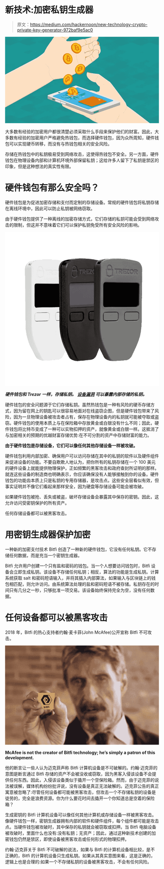 # 新技术:加密私钥生成器

> 原文：<https://medium.com/hackernoon/new-technology-crypto-private-key-generator-972baf9e5ac0>

![](img/bedb2d0767b4f7bc02cd79c1dc103360.png)

大多数有经验的加密用户都很清楚必须采取什么手段来保护他们的财富。因此，大多数有经验的加密用户严格避免热钱包，而选择硬件钱包，因为众所周知，硬件钱包可以实现硬币转移，而没有与热钱包相关的安全风险。

存储在热钱包中的私钥极易受到网络攻击，这使得热钱包不安全。另一方面，硬件钱包在物理设备内部和计算机环境外部保留私钥；这给许多人留下了私钥是禁区的印象，但是这种想法的真实性有限。

# 硬件钱包有那么安全吗？

硬件钱包是为促进加密存储和支付而定制的存储设备。常规的硬件钱包将私钥存储在离线环境中，因此可以防止私钥被网络窃取。

由于硬件钱包提供了一种离线的加密存储方式，它们存储的私钥可能会受到网络攻击的限制，但这并不意味着它们可以保护私钥免受所有安全风险的影响。

![](img/f02b735d7cc1a471650eaef6e72eadbc.png)

***硬件钱包和 Trezor 一样，存储私钥。*** [***设备漏洞***](https://cointelegraph.com/news/ledger-discloses-five-reported-vulnerabilities-in-two-models-of-trezor-hardware-wallets) ***可以暴露内部存储的私钥。***

硬件钱包的安全问题源于它们存储私钥。虽然热钱包是一种有风险的硬币存储方式，因为留在网上的钥匙可以很容易地面对在线盗窃企图，但是硬件钱包带来了风险，因为一旦物理设备被攻击者占有，保存在物理设备内的私钥就可能被夺取或盗窃。硬件钱包的使用本质上与在保险箱中存放黄金或白银没有什么不同；因此，硬件钱包将比特币变成了一种可以实物扣押的资产，就像黄金或白银一样。这抵消了与加密相关的预期的优越财富存储优势:在不可分割的资产中存储财富的能力。

**由于硬件钱包是存储设备，它们可以像任何其他存储设备一样被攻破。**

硬件钱包利用内部加密、确保用户可以访问存储在其中的私钥的软件以及硬件组件来促进设备的功能。不要自欺欺人地认为，把你所有的私钥存储在一个 100 美元的硬件设备上就能提供物理保护，正如频繁的黑客攻击和政府查封所证明的那样。就连这些设备的制造商也明确表示，你应该确保没有人能够接触到你的设备。硬件钱包的功能齿本质上只是私钥的专用存储器，是攻击点。这些安全层看似有效，但事实证明并不像它们看起来那样安全，因为硬盘等存储设备可能会被攻破。

如果硬件钱包被抢、丢失或被盗，破坏存储设备会暴露其中保存的密钥。因此，这允许访问受密钥保护的所有资产。

任何存储设备都可以被黑客攻击。

# **用密钥生成器保护加密**

一种新的加密支付技术 Bitfi 创造了一种新的硬件钱包，它没有任何私钥。它不存储任何数据，而是充当一个密钥生成器。

Bitfi 允许用户创建一个只有盐和密码的钱包。当一个人想要访问钱包时，Bitfi 设备会立即生成私钥。该设备不存储任何私钥；相反，算法的功能是生成私钥。计算系统获取 salt 和密码短语输入，并将其插入内部算法，如果输入与区块链上的钱包相匹配，则允许访问。由系统算法处理的盐和密码短语不被存储。私钥存在的时间只有几分之一秒，只够批准一项交易。该设备始终保持完全为空，没有任何数据。

# **任何设备都可以被黑客攻击**

2018 年，Bitfi 的热心支持者约翰·麦卡菲(John McAfee)公开宣称 Bitfi 不可攻击。

![](img/21ec21392617b8400899a9fa21e18480.png)

**McAfee is not the creator of Bitfi technology; he’s simply a patron of this development.**

他的断言让一些人认为迈克菲声称 Bitfi 计算机设备是不可破解的。约翰·迈克菲的意图是断言通过 Bitfi 存储的资产不会被没收或窃取，因为黑客入侵该设备不会提供任何东西。因此，入侵该设备类似于撬开一个空保险箱。然而，由于迈克菲的说法被误解，媒体机构纷纷批评说，没有设备是真正无法破解的。迈克菲公告的真正寓意被忽略了:尽管任何设备都可能被黑客攻击，但攻击一个不存储私钥的设备是徒劳的，完全是浪费资源。你为什么要花时间去撬开一个你知道总是空着的保险箱？

生成密钥的 Bitfi 计算机设备可以像任何其他计算机或存储设备一样被黑客攻击。像硬件钱包一样，密钥生成器拥有内部的软件和硬件组件，每个组件都可能是攻击点。当硬件钱包被攻破时，其中保存的私钥就会被窃取或扣押。当 Bitfi 电脑设备被攻破时，里面什么也没有:没有私钥；无资产；因此，通过这种新技术创建的加密钱包仍然是禁区，即使设备被黑客攻击或任何形式的物理扣押。

约翰·迈克菲关于 Bitfi 不可破解的说法，如果与 Bitfi 的计算机设备相比较，是不正确的，Bitfi 的计算机设备只生成私钥。如果从其真实意图来看，这是正确的，逻辑上也是合理的:如果一个不存储私钥的设备被黑客攻击，不会有任何风险。